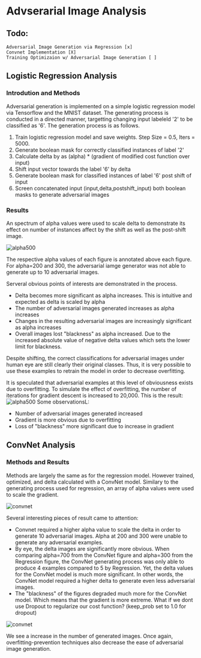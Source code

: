 # Advserarial Image Analysis
## Todo:
    Adversarial Image Generation via Regression [x]
    Convnet Implementation [X]
    Training Optimizaion w/ Adversarial Image Generation [ ]
    
## Logistic Regression Analysis
### Introdution and Methods
Adversarial generation is implemented on a simple logistic regression model via Tensorflow and the MNIST dataset.
The generating process is conducted in a directed manner, targetting changing input labeleld '2' to be classified as '6'. 
The generation process is as follows.
1. Train logistic regression model and save weights. Step Size = 0.5, Iters = 5000. 
2. Generate boolean mask for correctly classified instances of label '2'
3. Calculate delta by as (alpha) * (gradient of modified cost function over input)
3. Shift input vector towards the label '6' by delta
4. Generate boolean mask for classified instances of label '6' post shift of input
5. Screen concatenated input (input,delta,postshift_input) both boolean masks to generate adversarial images

### Results
An spectrum of alpha values were used to scale delta to demonstrate its effect on number of instances affect by the shift as well as the post-shift image.

![alpha500](https://image.ibb.co/iKjKyv/figure_1.png)

The respective alpha values of each figure is annotated above each figure.
For alpha=200 and 300, the adversarial iamge generator was not able to generate up to 10 adversarial images.

Serveral obvious points of interests are demonstrated in the process.
- Delta becomes more significant as alpha increases. This is intuitive and expected as delta is scaled by alpha
- The number of adversarial images generated increases as alpha increases
- Changes in the resulting adversarial images are increasingly significant as alpha increases
- Overall images lost "blackness" as alpha increased. Due to the increased absolute value of negative delta values which sets the lower limit for blackness. 

Despite shifting, the correct classifications for adversarial images under human eye are still clearly their original classes. Thus, it is very possible to use these examples to retrain the model in order to decrease overfitting.

It is speculated that adversarial examples at this level of obviousness exists due to overfitting. To simulate the effect of overfitting, the number of iterations for gradient descent is increased to 20,000. This is the result:
![alpha500](https://image.ibb.co/i2wk5a/regre20000.png)
Some observationsL:
- Number of adversarial images generated increased 
- Gradient is more obvious due to overfitting
- Loss of "blackness" more significant due to increase in gradient

## ConvNet Analysis
### Methods and Results
Methods are largely the same as for the regression model. However trained, optimized, and delta calculated with a ConvNet model. 
Similary to the generating process used for regression, an array of alpha values were used to scale the gradient. 

![convnet](https://preview.ibb.co/hqO9WF/convNet.png)

Several interesting pieces of result came to attention:
- Convnet required a higher alpha value to scale the delta in order to generate 10 adversarial images. Alpha at 200 and 300 were unable to generate any adversarial examples. 
- By eye, the delta images are significantly more obvious. When comparing alpha=700 from the ConvNet figure and alpha=300 from the Regression figure, the ConvNet generating process was only able to produce 4 examples compared to 5 by Regression. Yet, the delta values for the ConvNet model is much more significant. In other words, the ConvNet model required a higher delta to generate even less adversarial images. 
- The "blackness" of the figures degraded much more for the ConvNet model. Which means that the gradient is more extreme. 
What if we dont use Dropout to regularize our cost function? (keep_prob set to 1.0 for dropout)

![convnet](https://image.ibb.co/mDh3rF/conv_Net_No_Reg.png)

We see a increase in the number of generated images. Once again, overfitting-prevention techniques also decrease the ease of adversarial image generation. 


